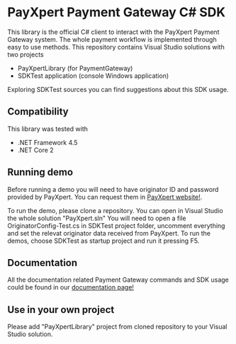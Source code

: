 # PayXpert Payment Gateway C# SDK

This library is the official C# client to interact with the PayXpert Payment Gateway system. The whole payment workflow is implemented through easy to use methods.
This repository contains Visual Studio solutions with two projects

* PayXpertLibrary (for PaymentGateway)
* SDKTest application (console Windows application)

Exploring SDKTest sources you can find suggestions about this SDK usage.

## Compatibility

This library was tested with

* .NET Framework 4.5
* .NET Core 2

## Running demo

Before running a demo you will need to have originator ID and password provided by PayXpert. You can request them in [PayXpert website!](https://www.payxpert.com).

To run the demo, please clone a repository.
You can open in Visual Studio the whole solution "PayXpert.sln"
You will need to open a file OriginatorConfig-Test.cs in SDKTest project folder, uncomment everything and set the relevat originator data received from PayXpert.
To run the demos, choose SDKTest as startup project and run it pressing F5.

## Documentation

All the documentation related Payment Gateway commands and SDK usage could be found in our [documentation page!](https://developers.payxpert.com/gateway)

## Use in your own project

Please add "PayXpertLibrary" project from cloned repository to your Visual Studio solution.






